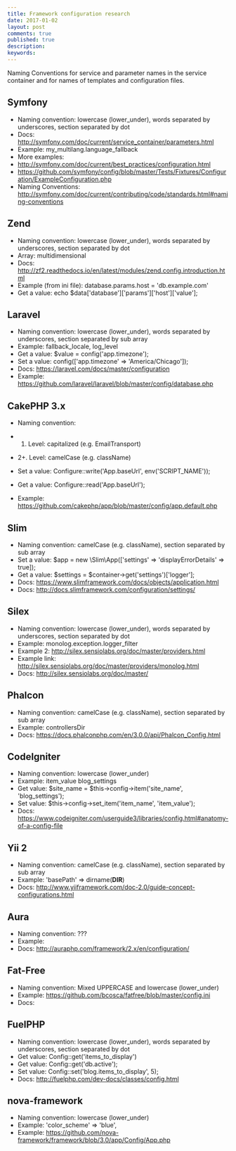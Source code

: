 ```yaml
---
title: Framework configuration research
date: 2017-01-02
layout: post
comments: true
published: true
description: 
keywords: 
---
```


Naming Conventions for service and parameter names in the service container and for names of templates and configuration files.

## Symfony

* Naming convention: lowercase (lower_under), words separated by underscores, section separated by dot 
* Docs: http://symfony.com/doc/current/service_container/parameters.html
* Example: my_multilang.language_fallback
* More examples:
* http://symfony.com/doc/current/best_practices/configuration.html
* https://github.com/symfony/config/blob/master/Tests/Fixtures/Configuration/ExampleConfiguration.php 
* Naming Conventions: http://symfony.com/doc/current/contributing/code/standards.html#naming-conventions

## Zend
* Naming convention: lowercase (lower_under), words separated by underscores, section separated by dot
* Array: multidimensional
* Docs: http://zf2.readthedocs.io/en/latest/modules/zend.config.introduction.html
* Example (from ini file): database.params.host = 'db.example.com'
* Get a value: echo $data['database']['params']['host']['value'];

## Laravel 

* Naming convention: lowercase (lower_under), words separated by underscores, section separated by sub array
* Example: fallback_locale, log_level
* Get a value: $value = config('app.timezone');
* Set a value: config(['app.timezone' => 'America/Chicago']);
* Docs: https://laravel.com/docs/master/configuration
* Example: https://github.com/laravel/laravel/blob/master/config/database.php

## CakePHP 3.x

* Naming convention:
*  1. Level: capitalized (e.g. EmailTransport)
*  2+. Level: camelCase  (e.g. className)

* Set a value: Configure::write('App.baseUrl', env('SCRIPT_NAME'));
* Get a value: Configure::read('App.baseUrl');
* Example: https://github.com/cakephp/app/blob/master/config/app.default.php

## Slim

* Naming convention: camelCase  (e.g. className), section separated by sub array
* Set a value: $app = new \Slim\App(['settings' => 'displayErrorDetails' => true]);
* Get a value: $settings = $container->get('settings')['logger'];
* Docs: https://www.slimframework.com/docs/objects/application.html
* Docs: http://docs.slimframework.com/configuration/settings/

## Silex

* Naming convention: lowercase (lower_under), words separated by underscores, section separated by dot 
* Example: monolog.exception.logger_filter
* Example 2: http://silex.sensiolabs.org/doc/master/providers.html
* Example link: http://silex.sensiolabs.org/doc/master/providers/monolog.html
* Docs: http://silex.sensiolabs.org/doc/master/

## Phalcon

* Naming convention: camelCase  (e.g. className), section separated by sub array
* Example: controllersDir 
* Docs: https://docs.phalconphp.com/en/3.0.0/api/Phalcon_Config.html

## CodeIgniter

* Naming convention:  lowercase (lower_under)
* Example:  item_value  blog_settings
* Get value: $site_name = $this->config->item('site_name', 'blog_settings');
* Set value: $this->config->set_item('item_name', 'item_value');
* Docs: https://www.codeigniter.com/userguide3/libraries/config.html#anatomy-of-a-config-file

## Yii 2
* Naming convention: camelCase  (e.g. className), section separated by sub array
* Example: 'basePath' => dirname(__DIR__)
* Docs: http://www.yiiframework.com/doc-2.0/guide-concept-configurations.html

## Aura
* Naming convention: ???
* Example:  
* Docs: http://auraphp.com/framework/2.x/en/configuration/

## Fat-Free

* Naming convention: Mixed UPPERCASE and lowercase (lower_under)
* Example:  https://github.com/bcosca/fatfree/blob/master/config.ini
* Docs: 

## FuelPHP
* Naming convention: lowercase (lower_under), words separated by underscores, section separated by dot 
* Get value: Config::get('items_to_display') 
* Get value: Config::get('db.active');
* Set value: Config::set('blog.items_to_display', 5);
* Docs: http://fuelphp.com/dev-docs/classes/config.html

## nova-framework

* Naming convention: lowercase (lower_under)
* Example: 'color_scheme' => 'blue',
* Example:  https://github.com/nova-framework/framework/blob/3.0/app/Config/App.php